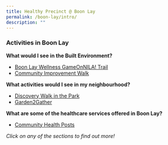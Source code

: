 ```yaml
---
title: Healthy Precinct @ Boon Lay
permalink: /boon-lay/intro/
description: ""
---
```

### **Activities in Boon Lay**

**What would I see in the Built Environment?**
* [Boon Lay Wellness GameOnNILA! Trail](/boon-lay/gameonnila/)
* [Community Improvement Walk](/boon-lay/ciw)

**What activities would I see in my neighbourhood?**
* [Discovery Walk in the Park](/boon-lay/discoverywalk/)
* [Garden2Gather](/boon-lay/g2g)

**What are some of the healthcare services offered in Boon Lay?**
* [Community Health Posts](/boon-lay/chp/)

*Click on any of the sections to find out more!*